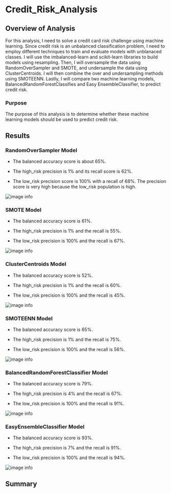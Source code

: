 # Credit_Risk_Analysis

## Overview of Analysis

For this analysis, I need to solve a credit card risk challenge using machine learning. Since credit risk is an unbalanced classification problem, I need to employ different techniques to train and evaluate models with unblanaced classes. I will use the imbalanced-learn and scikit-learn libraries to build models using resampling. Then, I will oversample the data using RandomOverSampler and SMOTE, and undersample the data using ClusterCentroids. I will then combine the over and undersampling methods using SMOTEENN. Lastly, I will compare two machine learning models, BalancedRandomForestClassifies and Easy EnsembleClassifier, to predict credit risk. 

### Purpose

The purpose of this analysis is to determine whether these machine learning models should be used to predict credit risk.

## Results

### RandomOverSampler Model

* The balanced accuracy score is about 65%.

* The high_risk precision is 1% and its recall score is 62%.

* The low_risk precision score is 100% with a recall of 68%. The precision score is very high because the low_risk population is high.

![image info](./Resources/randomoversampler.png)

### SMOTE Model

* The balanced accuracy score is 61%.

* The high_risk precision is 1% and the recall is 55%.

* The low_risk precision is 100% and the recall is 67%.

![image info](./Resources/smote.png)

### ClusterCentroids Model

* The balanced accuracy score is 52%.

* The high_risk precision is 1% and the recall is 60%.

* The low_risk precision is 100% and the recall is 45%.

![image info](./Resources/clustercentroids.png)

### SMOTEENN Model

* The balanced accuracy score is 65%.

* The high_risk precision is 1% and the recall is 75%.

* The low_risk precision is 100% and the recall is 56%.

![image info](./Resources/smoteenn.png)

### BalancedRandomForestClassifier Model

* The balanced accuracy score is 79%.

* The high_risk precision is 4% and the recall is 67%.

* The low_risk precision is 100% and the recall is 91%.

![image info](./Resources/balancedrandomforestclassifier.png)

### EasyEnsembleClassifier Model

* The balanced accuracy score is 93%.

* The high_risk precision is 7% and the recall is 91%.

* The low_risk precision is 100% and the recall is 94%.

![image info](./Resources/easyensembleclassifier.png)

## Summary


